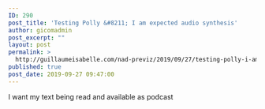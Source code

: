```yaml
---
ID: 290
post_title: 'Testing Polly &#8211; I am expected audio synthesis'
author: gicomadmin
post_excerpt: ""
layout: post
permalink: >
  http://guillaumeisabelle.com/nad-previz/2019/09/27/testing-polly-i-am-expected-audio-synthesis/
published: true
post_date: 2019-09-27 09:47:00
---
```

<!-- wp:paragraph -->

I want my text being read and available as podcast

<!-- /wp:paragraph -->